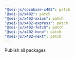 ```yaml
---
"@sei-js/coinbase-x402": patch
"@sei-js/x402": patch
"@sei-js/x402-axios": patch
"@sei-js/x402-express": patch
"@sei-js/x402-fetch": patch
"@sei-js/x402-hono": patch
"@sei-js/x402-next": patch
---
```


Publish all packages
